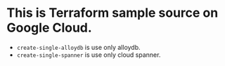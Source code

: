 # This is Terraform sample source on Google Cloud.
 - `create-single-alloydb` is use only alloydb.
 - `create-single-spanner` is use only cloud spanner.
